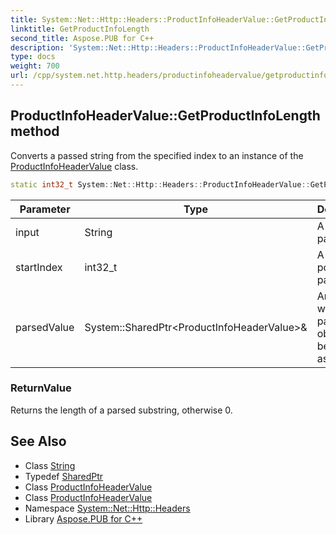 ```yaml
---
title: System::Net::Http::Headers::ProductInfoHeaderValue::GetProductInfoLength method
linktitle: GetProductInfoLength
second_title: Aspose.PUB for C++
description: 'System::Net::Http::Headers::ProductInfoHeaderValue::GetProductInfoLength method. Converts a passed string from the specified index to an instance of the ProductInfoHeaderValue class in C++.'
type: docs
weight: 700
url: /cpp/system.net.http.headers/productinfoheadervalue/getproductinfolength/
---
```

## ProductInfoHeaderValue::GetProductInfoLength method


Converts a passed string from the specified index to an instance of the [ProductInfoHeaderValue](../) class.

```cpp
static int32_t System::Net::Http::Headers::ProductInfoHeaderValue::GetProductInfoLength(String input, int32_t startIndex, System::SharedPtr<ProductInfoHeaderValue> &parsedValue)
```


| Parameter | Type | Description |
| --- | --- | --- |
| input | String | A string to parse. |
| startIndex | int32_t | A start position for parsing. |
| parsedValue | System::SharedPtr\<ProductInfoHeaderValue\>\& | An instance where a parsed object will be assigned. |

### ReturnValue

Returns the length of a parsed substring, otherwise 0.

## See Also

* Class [String](../../../system/string/)
* Typedef [SharedPtr](../../../system/sharedptr/)
* Class [ProductInfoHeaderValue](../)
* Class [ProductInfoHeaderValue](../)
* Namespace [System::Net::Http::Headers](../../)
* Library [Aspose.PUB for C++](../../../)
